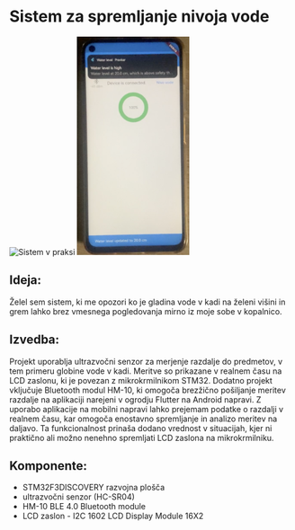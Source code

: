 # Sistem za spremljanje nivoja vode 

<p float="left">
<img src="Photo-5015.jpg" alt="Sistem v praksi" width="600"/>
<img src="img1.png" alt="Aplikacija" width="200"/>
</p>



## Ideja: 
Želel sem sistem, ki me opozori ko je gladina vode v kadi na želeni višini in grem lahko brez vmesnega pogledovanja mirno iz moje sobe v kopalnico. 

## Izvedba: 
Projekt uporablja ultrazvočni senzor za merjenje razdalje do predmetov, v tem primeru globine vode v kadi. Meritve so prikazane v realnem času na LCD zaslonu, ki je povezan z mikrokrmilnikom STM32. Dodatno projekt vključuje Bluetooth modul HM-10, ki omogoča brezžično pošiljanje meritev razdalje na aplikaciji narejeni v ogrodju Flutter na Android napravi. Z uporabo aplikacije na mobilni napravi lahko prejemam podatke o razdalji v realnem času, kar omogoča enostavno spremljanje in analizo meritev na daljavo. Ta funkcionalnost prinaša dodano vrednost v situacijah, kjer ni praktično ali možno nenehno spremljati LCD zaslona na mikrokrmilniku. 

## Komponente:  
 - STM32F3DISCOVERY razvojna plošča 
 - ultrazvočni senzor (HC-SR04) 
 - HM-10 BLE 4.0 Bluetooth module 
 - LCD zaslon - I2C 1602 LCD Display Module 16X2 
